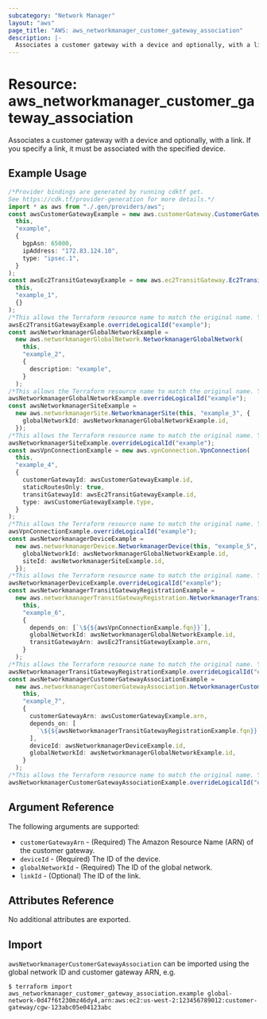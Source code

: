 ```yaml
---
subcategory: "Network Manager"
layout: "aws"
page_title: "AWS: aws_networkmanager_customer_gateway_association"
description: |-
  Associates a customer gateway with a device and optionally, with a link.
---
```


# Resource: aws\_networkmanager\_customer\_gateway\_association

Associates a customer gateway with a device and optionally, with a link.
If you specify a link, it must be associated with the specified device.

## Example Usage

```typescript
/*Provider bindings are generated by running cdktf get.
See https://cdk.tf/provider-generation for more details.*/
import * as aws from "./.gen/providers/aws";
const awsCustomerGatewayExample = new aws.customerGateway.CustomerGateway(
  this,
  "example",
  {
    bgpAsn: 65000,
    ipAddress: "172.83.124.10",
    type: "ipsec.1",
  }
);
const awsEc2TransitGatewayExample = new aws.ec2TransitGateway.Ec2TransitGateway(
  this,
  "example_1",
  {}
);
/*This allows the Terraform resource name to match the original name. You can remove the call if you don't need them to match.*/
awsEc2TransitGatewayExample.overrideLogicalId("example");
const awsNetworkmanagerGlobalNetworkExample =
  new aws.networkmanagerGlobalNetwork.NetworkmanagerGlobalNetwork(
    this,
    "example_2",
    {
      description: "example",
    }
  );
/*This allows the Terraform resource name to match the original name. You can remove the call if you don't need them to match.*/
awsNetworkmanagerGlobalNetworkExample.overrideLogicalId("example");
const awsNetworkmanagerSiteExample =
  new aws.networkmanagerSite.NetworkmanagerSite(this, "example_3", {
    globalNetworkId: awsNetworkmanagerGlobalNetworkExample.id,
  });
/*This allows the Terraform resource name to match the original name. You can remove the call if you don't need them to match.*/
awsNetworkmanagerSiteExample.overrideLogicalId("example");
const awsVpnConnectionExample = new aws.vpnConnection.VpnConnection(
  this,
  "example_4",
  {
    customerGatewayId: awsCustomerGatewayExample.id,
    staticRoutesOnly: true,
    transitGatewayId: awsEc2TransitGatewayExample.id,
    type: awsCustomerGatewayExample.type,
  }
);
/*This allows the Terraform resource name to match the original name. You can remove the call if you don't need them to match.*/
awsVpnConnectionExample.overrideLogicalId("example");
const awsNetworkmanagerDeviceExample =
  new aws.networkmanagerDevice.NetworkmanagerDevice(this, "example_5", {
    globalNetworkId: awsNetworkmanagerGlobalNetworkExample.id,
    siteId: awsNetworkmanagerSiteExample.id,
  });
/*This allows the Terraform resource name to match the original name. You can remove the call if you don't need them to match.*/
awsNetworkmanagerDeviceExample.overrideLogicalId("example");
const awsNetworkmanagerTransitGatewayRegistrationExample =
  new aws.networkmanagerTransitGatewayRegistration.NetworkmanagerTransitGatewayRegistration(
    this,
    "example_6",
    {
      depends_on: [`\${${awsVpnConnectionExample.fqn}}`],
      globalNetworkId: awsNetworkmanagerGlobalNetworkExample.id,
      transitGatewayArn: awsEc2TransitGatewayExample.arn,
    }
  );
/*This allows the Terraform resource name to match the original name. You can remove the call if you don't need them to match.*/
awsNetworkmanagerTransitGatewayRegistrationExample.overrideLogicalId("example");
const awsNetworkmanagerCustomerGatewayAssociationExample =
  new aws.networkmanagerCustomerGatewayAssociation.NetworkmanagerCustomerGatewayAssociation(
    this,
    "example_7",
    {
      customerGatewayArn: awsCustomerGatewayExample.arn,
      depends_on: [
        `\${${awsNetworkmanagerTransitGatewayRegistrationExample.fqn}}`,
      ],
      deviceId: awsNetworkmanagerDeviceExample.id,
      globalNetworkId: awsNetworkmanagerGlobalNetworkExample.id,
    }
  );
/*This allows the Terraform resource name to match the original name. You can remove the call if you don't need them to match.*/
awsNetworkmanagerCustomerGatewayAssociationExample.overrideLogicalId("example");

```

## Argument Reference

The following arguments are supported:

* `customerGatewayArn` - (Required) The Amazon Resource Name (ARN) of the customer gateway.
* `deviceId` - (Required) The ID of the device.
* `globalNetworkId` - (Required) The ID of the global network.
* `linkId` - (Optional) The ID of the link.

## Attributes Reference

No additional attributes are exported.

## Import

`awsNetworkmanagerCustomerGatewayAssociation` can be imported using the global network ID and customer gateway ARN, e.g.

```console
$ terraform import aws_networkmanager_customer_gateway_association.example global-network-0d47f6t230mz46dy4,arn:aws:ec2:us-west-2:123456789012:customer-gateway/cgw-123abc05e04123abc
```
